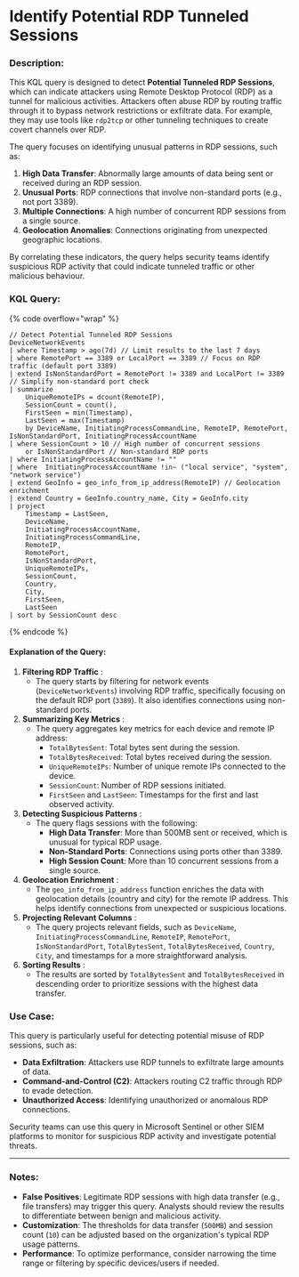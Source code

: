 # Identify Potential RDP Tunneled Sessions

### Description:

This KQL query is designed to detect **Potential Tunneled RDP Sessions**, which can indicate attackers using Remote Desktop Protocol (RDP) as a tunnel for malicious activities. Attackers often abuse RDP by routing traffic through it to bypass network restrictions or exfiltrate data. For example, they may use tools like `rdp2tcp` or other tunneling techniques to create covert channels over RDP.

The query focuses on identifying unusual patterns in RDP sessions, such as:

1. **High Data Transfer**: Abnormally large amounts of data being sent or received during an RDP session.
2. **Unusual Ports**: RDP connections that involve non-standard ports (e.g., not port 3389).
3. **Multiple Connections**: A high number of concurrent RDP sessions from a single source.
4. **Geolocation Anomalies**: Connections originating from unexpected geographic locations.

By correlating these indicators, the query helps security teams identify suspicious RDP activity that could indicate tunneled traffic or other malicious behaviour.

### KQL Query:

{% code overflow="wrap" %}
```kusto
// Detect Potential Tunneled RDP Sessions
DeviceNetworkEvents
| where Timestamp > ago(7d) // Limit results to the last 7 days
| where RemotePort == 3389 or LocalPort == 3389 // Focus on RDP traffic (default port 3389)
| extend IsNonStandardPort = RemotePort != 3389 and LocalPort != 3389 // Simplify non-standard port check
| summarize
    UniqueRemoteIPs = dcount(RemoteIP),
    SessionCount = count(),
    FirstSeen = min(Timestamp),
    LastSeen = max(Timestamp)
    by DeviceName, InitiatingProcessCommandLine, RemoteIP, RemotePort, IsNonStandardPort, InitiatingProcessAccountName
| where SessionCount > 10 // High number of concurrent sessions
    or IsNonStandardPort // Non-standard RDP ports
| where InitiatingProcessAccountName != ""
| where  InitiatingProcessAccountName !in~ ("local service", "system", "network service")
| extend GeoInfo = geo_info_from_ip_address(RemoteIP) // Geolocation enrichment
| extend Country = GeoInfo.country_name, City = GeoInfo.city
| project
    Timestamp = LastSeen,
    DeviceName,
    InitiatingProcessAccountName,
    InitiatingProcessCommandLine,
    RemoteIP,
    RemotePort,
    IsNonStandardPort,
    UniqueRemoteIPs,
    SessionCount,
    Country,
    City,
    FirstSeen,
    LastSeen
| sort by SessionCount desc
```
{% endcode %}

#### Explanation of the Query:

1. **Filtering RDP Traffic** :
   * The query starts by filtering for network events (`DeviceNetworkEvents`) involving RDP traffic, specifically focusing on the default RDP port (`3389`). It also identifies connections using non-standard ports.
2. **Summarizing Key Metrics** :
   * The query aggregates key metrics for each device and remote IP address:
     * `TotalBytesSent`: Total bytes sent during the session.
     * `TotalBytesReceived`: Total bytes received during the session.
     * `UniqueRemoteIPs`: Number of unique remote IPs connected to the device.
     * `SessionCount`: Number of RDP sessions initiated.
     * `FirstSeen` and `LastSeen`: Timestamps for the first and last observed activity.
3. **Detecting Suspicious Patterns** :
   * The query flags sessions with the following:
     * **High Data Transfer**: More than 500MB sent or received, which is unusual for typical RDP usage.
     * **Non-Standard Ports**: Connections using ports other than 3389.
     * **High Session Count**: More than 10 concurrent sessions from a single source.
4. **Geolocation Enrichment** :
   * The `geo_info_from_ip_address` function enriches the data with geolocation details (country and city) for the remote IP address. This helps identify connections from unexpected or suspicious locations.
5. **Projecting Relevant Columns** :
   * The query projects relevant fields, such as `DeviceName`, `InitiatingProcessCommandLine`, `RemoteIP`, `RemotePort`, `IsNonStandardPort`, `TotalBytesSent`, `TotalBytesReceived`, `Country`, `City`, and timestamps for a more straightforward analysis.
6. **Sorting Results** :
   * The results are sorted by `TotalBytesSent` and `TotalBytesReceived` in descending order to prioritize sessions with the highest data transfer.

### Use Case:

This query is particularly useful for detecting potential misuse of RDP sessions, such as:

* **Data Exfiltration**: Attackers use RDP tunnels to exfiltrate large amounts of data.
* **Command-and-Control (C2)**: Attackers routing C2 traffic through RDP to evade detection.
* **Unauthorized Access**: Identifying unauthorized or anomalous RDP connections.

Security teams can use this query in Microsoft Sentinel or other SIEM platforms to monitor for suspicious RDP activity and investigate potential threats.

***

### Notes:

* **False Positives**: Legitimate RDP sessions with high data transfer (e.g., file transfers) may trigger this query. Analysts should review the results to differentiate between benign and malicious activity.
* **Customization**: The thresholds for data transfer (`500MB`) and session count (`10`) can be adjusted based on the organization's typical RDP usage patterns.
* **Performance**: To optimize performance, consider narrowing the time range or filtering by specific devices/users if needed.
